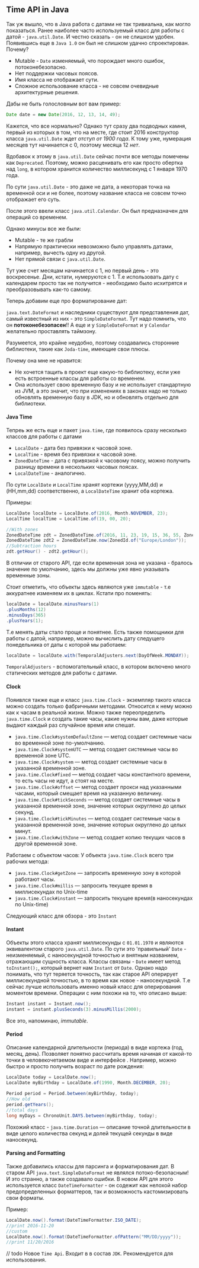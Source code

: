 ## Time API in Java
Так уж вышло, что в Java работа с датами не так тривиальна, как могло показаться.
Ранее наиболее часто используемый класс для работы с датой - `java.util.Date`.
И честно сказать - он не слишком удобен. Появившись еще в `Java 1.0` он был не слишком удачно спроектирован.
Почему?
* Mutable - `Date` изменяемый, что порождает много ошибок, потоконебезопасно.
* Нет поддержки часовых поясов.
* Имя класса не отображает сути.
* Сложное использование класса - не совсем очевидные архитектурные решения.

Дабы не быть голословным вот вам пример:
```java
Date date = new Date(2016, 12, 13, 14, 49);
```

Кажется, что все нормально? Однако тут сразу два подводных камня, первый из которых в том, что на месте, где 
стоит 2016 конструктор класса `java.util.Date` ждет *отступ от 1900 года*. К тому уже, нумерация месяцев тут начинается с 0, 
 поэтому месяца 12 *нет*. 
 
Вдобавок к этому в `java.util.Date` сейчас почти все методы помечены как `Deprecated`. Поэтому, можно расценивать его как просто обертка
над `long`, в котором хранится количество миллисекунд с 1 января 1970 года.

По сути `java.util.Date` - это даже не дата, а некоторая точка на временной оси и не более, поэтому название класса
не совсем точно отображает его суть. 
 
После этого ввели класс `java.util.Calendar`.
Он был предназначен для операций со временем.

Однако минусы все же были:
* Mutable - те же грабли
* Напрямую практически невозможно было управлять датами, например, вычесть одну из другой.
* Нет прямой связи с `java.util.Date`.

Тут уже счет месяцам начинается с 1, но первый день - это воскресенье. Дни, кстати, нумеруются с 1.
Т.е использовать дату с календарем просто так не получится - необходимо было исхитрятся и преобразовывать как-то самому.

Теперь добавим еще про форматирование дат:

`java.text.DateFormat` и наследники существуют для представления дат, самый известный из них - это
  `SimpleDateFormat`.
Тут надо помнить, что он **потоконебезопасен**!!
А еще и у `SimpleDateFormat` и у `Calendar` желательно проставлять таймзону.

Разумеется, это крайне неудобно, поэтому создавались сторонние библиотеки, такие как `Joda-time`, имеющие свои плюсы.

Почему она мне не нравится:
* Не хочется тащить в проект еще какую-то библиотеку, если уже есть встроенные классы для работы со временем.
* Она использует свою временную базу и не использует стандартную из JVM, а это значит, что при
изменениях в законах надо не только обновлять временную базу в JDK, но и обновлять отдельно для библиотеки.

#### Java Time
Тепреь же есть еще и пакет `java.time`, где появилось сразу несколько классов для работы с датами
* `LocalDate` - дата без привязки к часовой зоне. 
* `LocalTime` - время без привязки к часовой зоне.
* `ZonedDateTime` - дата с привязкой к часовому поясу, можно получить разницу времени в нескольких часовых поясах.
* `LocalDateTime`  - аналогично. 

По сути `LocalDate` и `LocalTime` хранят кортежи (yyyy,MM,dd) и (HH,mm,dd) соответственно, а `LocalDateTime` 
хранит оба кортежа.

Примеры:
```java
LocalDate localDate = LocalDate.of(2016, Month.NOVEMBER, 23);
LocalTime localTime = LocalTime.of(19, 00, 20);

//With zones
ZonedDateTime zdt = ZonedDateTime.of(2016, 11, 23, 19, 15, 36, 55, ZonedId.of("Etc/GMT+3"));
ZonedDateTime zdt2 = ZonedDateTime.now(ZonedId.of("Europe/London"));
//Subtraction hours
zdt.getHour() - zdt2.getHour(); 
```
В отличии от старого API, где если временная зона не указана - бралось значение по умолчанию,
 здесь мы должны уже явно указывать временные зоны.

Стоит отметить, что объекты здесь являются уже `immutable` - т.е аккуратнее изменяем их в циклах.
Кстати про поменять:
```java
localDate = localDate.minusYears(1) 
.plusMonths(12) 
.minusDays(365) 
.plusYears(1); 
```

Т.е менять даты стало проще и понятнее. 
Есть также помощники для работы с датой, например, 
можно вычислить дату следущего понедельника от даты с которой мы работаем:
```java
localDate = localDate.with(TemporalAdjusters.next(DayOfWeek.MONDAY)); 
```

`TemporalAdjusters` - вспомогательный класс, в котором включено много статических методов для работы с датами.
#### Clock
Пояивлся также еще и класс `java.time.Clock` - экземпляр такого класса можно создать только фабричными методами.
Относится к нему можно как к часам в реальной жизни.
Можно также переопределить `java.time.Clock` и создать такие часы, какие нужны вам, даже которые выдают каждый раз
случайное время или спешат.

* `java.time.Clock#systemDefaultZone` — метод создает системные часы во временной зоне по-умолчанию.
* `java.time.Clock#systemUTC` — метод создает системные часы во временной зоне UTC.
* `java.time.Clock#system` — метод создает системные часы в указанной временной зоне.
* `java.time.Clock#fixed` — метод создает часы константного времени, то есть часы не идут, а стоят на месте.
* `java.time.Clock#offset` — метод создает прокси над указанными часами, который смещает время на указанную величину.
* `java.time.Clock#tickSeconds` — метод создает системные часы в указанной временной зоне, значение которых округлено до целых секунд.
* `java.time.Clock#tickMinutes` — метод создает системные часы в указанной временной зоне, значение которых округлено до целых минут.
* `java.time.Clock#withZone` — метод создает копию текущих часов в другой временной зоне.

Работаем с объектом часов:
У объекта `java.time.Clock` всего три рабочих метода:
* `java.time.Clock#getZone` — запросить временную зону в которой работают часы.
* `java.time.Clock#millis` — запросить текущее время в миллисекундах по Unix-time
* `java.time.Clock#instant` — запросить текущее время(в наносекундах по Unix-time)


Следующий класс для обзора - это `Instant`
#### Instant
Объекты этого класса хранят миллисекунды с `01.01.1970` и являются эквивалентом старого `java.util.Date`.
По сути это 'правильный' `Date` - неизменяемый, с наносекундной точностью и внятным названием, отражающим сущность класса.
Классы связаны - `Date` имеет метод `toInstant();`, который вернет нам `Instant` от `Date`. Однако надо понимать, что тут
теряется точность, так как старое API оперирует миллисекундной точностью, в то время как новое - наносекундной.
Т.е сейчас лучше использовать именно новый класс для оперирования моментом времени.
Операции с ним похожи на то, что описано выше:
```java
Instant instant = Instant.now();
instant = instant.plusSeconds(3).minusMillis(2000);
```

Все это, напоминаю, *immutable*.

#### Period
Описание календарной длительности (периода) в виде кортежа (год, месяц, день).
Позволяет понятно рассчитать время начиная от какой-то точки в человекочетаемом виде и интерфейсе .
Например, можно быстро и просто получить возраст по дате рождения:
```java
LocalDate today = LocalDate.now(); 
LocalDate myBirthday = LocalDate.of(1990, Month.DECEMBER, 20); 
 
Period period = Period.between(myBirthday, today); 
//How old
period.getYears();
//total days
long myDays = ChronoUnit.DAYS.between(myBirthday, today); 
```

Похожий класс - `java.time.Duration` — описание точной длительности в виде целого количества секунд и долей текущей секунды в виде наносекунд. 
#### Parsing and Formatting
Также добавились классы для парсинга и форматирования дат.
В старом API `java.text.SimpleDateFormat` не являлся потоко-безопасным! И это странно, а также создавало ошибки.
В новом API для этого используется класс `DateTimeFormatter` - он содежит как нелохой набор предопределенных форматтеров, так и 
возможность кастомизировать свои форматы.

Пример:
```java
LocalDate.now().format(DateTimeFormatter.ISO_DATE);
//print 2016-11-20
//custom
LocalDate.now().format(DateTimeFormatter.ofPattern("MM/DD/yyyy"));
//print 11/20/2016 
```

// todo 
    Новое `Time Api`. Входит в в состав `JDK`. Рекомендуется для использования.